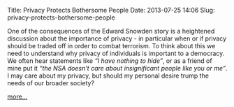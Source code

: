 Title: Privacy Protects Bothersome People
Date: 2013-07-25 14:06
Slug: privacy-protects-bothersome-people

One of the consequences of the Edward Snowden story is a heightened
discussion about the importance of privacy - in particular when or if
privacy should be traded off in order to combat terrorism. To think
about this we need to understand why privacy of individuals is important
to a democracy. We often hear statements like *“I have nothing to
hide”*, or as a friend of mine put it *“the NSA doesn’t care about
insignificant people like you or me”*. I may care about my privacy, but
should my personal desire trump the needs of our broader society?

</p>

[more…](http://martinfowler.com/articles/bothersome-privacy.html)

</p>

